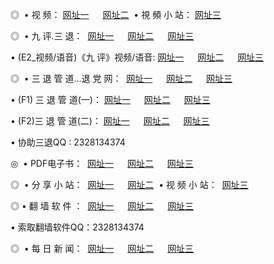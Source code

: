 <p>◎   • 视 频： <a href="http://25.cr.rs/tv/" target="_blank">网址一</a> 　 <a href="http://277.awiki.org:81/tv/" target="_blank">网址二</a>   • 視 頻 小 站： <a href="http://sh223.cf/" target="_blank">网址三</a></p>
<p>◎   • 九 评.三 退：  <a href="http://25.cr.rs:81/t/" target="_blank">网址一</a> 　 <a href="http://277.awiki.org/v/" target="_blank">网址二</a> 　 <a href="http://sh223.cf/tt/" target="_blank">网址三</a> 　</p>
<p>  • (E2_视频/语音)《九 评》视频/语音: <a href="http://25.cr.rs:81/v/" target="_blank">网址一</a> 　 <a href="http://277.awiki.org/v/" target="_blank">网址二</a> 　 <a href="http://sh223.cf/v/" target="_blank">网址三</a></p>
<p>◎   • 三 退 管 道...退 党 网：  <a href="http://25.cr.rs/go/8/" target="_blank">网址一</a> 　 <a href="http://277.awiki.org/go/8/" target="_blank">网址二</a> 　 <a href="http://sh223.cf/go/8/" target="_blank">网址三</a></p>
<p>  • (F1) 三 退 管 道(一)： <a href="http://25.cr.rs/d/" target="_blank">网址一</a> 　 <a href="http://277.awiki.org/d/" target="_blank">网址二</a> 　 <a href="http://sh223.cf/d/" target="_blank">网址三</a></p>
<p>  • (F2)三 退 管 道(二)： <a href="http://25.cr.rs/dd/" target="_blank">网址一</a> 　 <a href="http://277.awiki.org/dd/" target="_blank">网址二</a> 　 <a href="http://sh223.cf/dd/" target="_blank">网址三</a></p>
<p>  • 协助三退QQ : 2328134374</p>
<p>◎   • PDF电子书：  <a href="http://25.cr.rs/p/" target="_blank">网址一</a> 　 <a href="http://277.awiki.org:81/p/" target="_blank">网址二</a> 　 <a href="http://sh223.cf/p/" target="_blank">网址三</a></p>
<p>◎ </span>  • 分 享 小 站：  <a href="http://25.cr.rs/" target="_blank">网址一</a> 　 <a href="http://277.awiki.org/" target="_blank">网址二</a>   • 视 频 小 站：  <a href="http://sh223.cf/" target="_blank">网址三</a></p>
<p>◎  • 翻 墙 软 件 ：  <a href="http://25.cr.rs/f/" target="_blank">网址一</a> 　 <a href="http://277.awiki.org/ff/" target="_blank">网址二</a> 　 <a href="http://sh223.cf/f/" target="_blank">网址三</a></p>
<p>  • 索取翻墙软件QQ：2328134374</p>
<p>◎ </span>  • 每 日 新 闻：  <a href="http://25.cr.rs:81/day/" target="_blank">网址一</a> 　 <a href="http://277.awiki.org:81/day/" target="_blank">网址二</a> 　 <a href="http://sh223.cf/day/" target="_blank">网址三</a></p>

